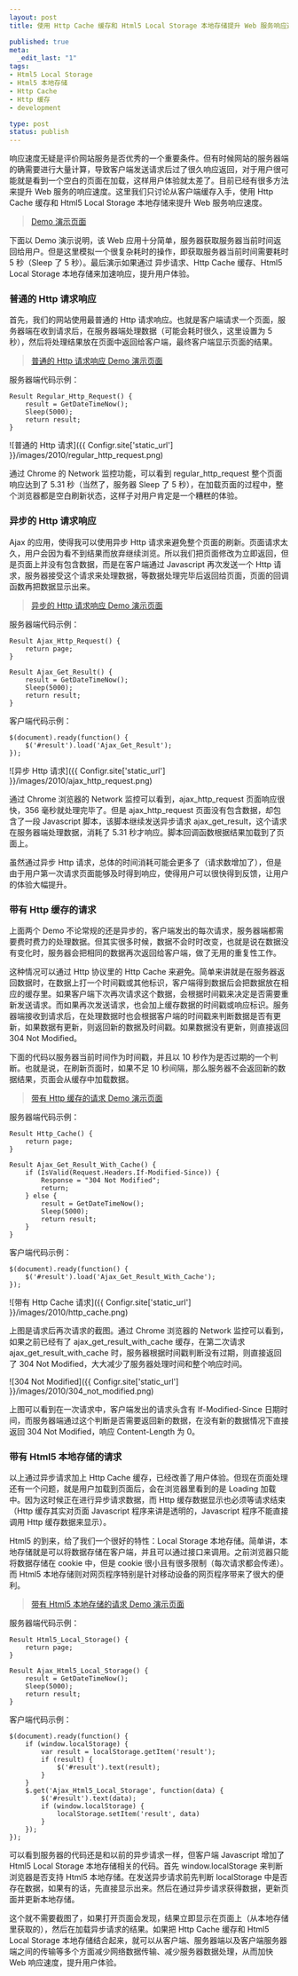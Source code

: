 ```yaml
---
layout: post
title: 使用 Http Cache 缓存和 Html5 Local Storage 本地存储提升 Web 服务响应速度

published: true
meta:
  _edit_last: "1"
tags:
- Html5 Local Storage
- Html5 本地存储
- Http Cache
- Http 缓存
- development

type: post
status: publish
---
```

响应速度无疑是评价网站服务是否优秀的一个重要条件。但有时候网站的服务器端的确需要进行大量计算，导致客户端发送请求后过了很久响应返回，对于用户很可能就是看到一个空白的页面在加载，这样用户体验就太差了。目前已经有很多方法来提升 Web 服务的响应速度。这里我们只讨论从客户端缓存入手，使用 Http Cache 缓存和 Html5 Local Storage 本地存储来提升 Web 服务响应速度。

> [Demo 演示页面](http://chaojiwudi.com/demo/http_cache_and_html5_local_storage "Http Cache 缓存和 Html5 Local Storage 本地存储")

下面以 Demo 演示说明，该 Web 应用十分简单，服务器获取服务器当前时间返回给用户。但是这里模拟一个很复杂耗时的操作，即获取服务器当前时间需要耗时 5 秒（Sleep 了 5 秒）。最后演示如果通过 异步请求、Http Cache 缓存、Html5 Local Storage 本地存储来加速响应，提升用户体验。

<!--more-->
### 普通的 Http 请求响应

首先，我们的网站使用最普通的 Http 请求响应。也就是客户端请求一个页面，服务器端在收到请求后，在服务器端处理数据（可能会耗时很久，这里设置为 5 秒），然后将处理结果放在页面中返回给客户端，最终客户端显示页面的结果。

> [普通的 Http 请求响应 Demo 演示页面](http://chaojiwudi.com/demo/http_cache_and_html5_local_storage/regular_http_request "常规 Http 请求 - demo - Http 缓存和 Html5 本地存储")

服务器端代码示例：

    Result Regular_Http_Request() {
        result = GetDateTimeNow();
        Sleep(5000);
        return result;
    }

![普通的 Http 请求]({{ Configr.site['static_url'] }}/images/2010/regular_http_request.png)

通过 Chrome 的 Network 监控功能，可以看到 regular_http_request 整个页面响应达到了 5.31 秒（当然了，服务器 Sleep 了 5 秒），在加载页面的过程中，整个浏览器都是空白刷新状态，这样子对用户肯定是一个糟糕的体验。

### 异步的 Http 请求响应

Ajax 的应用，使得我可以使用异步 Http 请求来避免整个页面的刷新。页面请求太久，用户会因为看不到结果而放弃继续浏览。所以我们把页面修改为立即返回，但是页面上并没有包含数据，而是在客户端通过 Javascript 再次发送一个 Http 请求，服务器接受这个请求来处理数据，等数据处理完毕后返回给页面，页面的回调函数再把数据显示出来。

> [异步的 Http 请求响应 Demo 演示页面](http://chaojiwudi.com/demo/http_cache_and_html5_local_storage/ajax_http_request "Ajax HTTP 请求- demo - Http 缓存和 Html5 本地存储")

服务器端代码示例：

    Result Ajax_Http_Request() {
        return page;
    }

    Result Ajax_Get_Result() {
        result = GetDateTimeNow();
        Sleep(5000);
        return result;
    }

客户端代码示例：

    $(document).ready(function() {
        $('#result').load('Ajax_Get_Result');
    });

![异步 Http 请求]({{ Configr.site['static_url'] }}/images/2010/ajax_http_request.png)

通过 Chrome 浏览器的 Network 监控可以看到，ajax_http_request 页面响应很快，356 毫秒就处理完毕了。但是 ajax_http_request 页面没有包含数据，却包含了一段 Javascript 脚本，该脚本继续发送异步请求 ajax_get_result，这个请求在服务器端处理数据，消耗了 5.31 秒才响应。脚本回调函数根据结果加载到了页面上。

虽然通过异步 Http 请求，总体的时间消耗可能会更多了（请求数增加了），但是由于用户第一次请求页面能够及时得到响应，使得用户可以很快得到反馈，让用户的体验大幅提升。

### 带有 Http 缓存的请求

上面两个 Demo 不论常规的还是异步的，客户端发出的每次请求，服务器端都需要费时费力的处理数据。但其实很多时候，数据不会时时改变，也就是说在数据没有变化时，服务器会把相同的数据再次返回给客户端，做了无用的重复性工作。

这种情况可以通过 Http 协议里的 Http Cache 来避免。简单来讲就是在服务器返回数据时，在数据上打一个时间戳或其他标识，客户端得到数据后会把数据放在相应的缓存里。如果客户端下次再次请求这个数据，会根据时间戳来决定是否需要重新发送请求。而如果再次发送请求，也会加上缓存数据的时间戳或响应标识。服务器端接收到请求后，在处理数据时也会根据客户端的时间戳来判断数据是否有更新，如果数据有更新，则返回新的数据及时间戳。如果数据没有更新，则直接返回 304 Not Modified。

下面的代码以服务器当前时间作为时间戳，并且以 10 秒作为是否过期的一个判断。也就是说，在刷新页面时，如果不足 10 秒间隔，那么服务器不会返回新的数据结果，页面会从缓存中加载数据。

> [带有 Http 缓存的请求  Demo 演示页面](http://chaojiwudi.com/demo/http_cache_and_html5_local_storage/http_cache "带有 Http 缓存的请求")

服务器端代码示例：

    Result Http_Cache() {
        return page;
    }

    Result Ajax_Get_Result_With_Cache() {
        if (IsValid(Request.Headers.If-Modified-Since)) {
            Response = "304 Not Modified";
            return;
        } else {
            result = GetDateTimeNow();
            Sleep(5000);
            return result;
        }
    }

客户端代码示例：

    $(document).ready(function() {
        $('#result').load('Ajax_Get_Result_With_Cache');
    });

![带有 Http Cache 请求]({{ Configr.site['static_url'] }}/images/2010/http_cache.png)

上图是请求后再次请求的截图。通过 Chrome 浏览器的 Network 监控可以看到，如果之前已经有了 ajax_get_result_with_cache 缓存，在第二次请求 ajax_get_result_with_cache 时，服务器根据时间戳判断没有过期，则直接返回了 304 Not Modified，大大减少了服务器处理时间和整个响应时间。

![304 Not Modified]({{ Configr.site['static_url'] }}/images/2010/304_not_modified.png)

上图可以看到在一次请求中，客户端发出的请求头含有 If-Modified-Since 日期时间，而服务器端通过这个判断是否需要返回新的数据，在没有新的数据情况下直接返回 304 Not Modified，响应 Content-Length 为 0。

### 带有 Html5 本地存储的请求

以上通过异步请求加上 Http Cache 缓存，已经改善了用户体验。但现在页面处理还有一个问题，就是用户加载到页面后，会在浏览器里看到的是 Loading 加载中。因为这时候正在进行异步请求数据，而 Http 缓存数据显示也必须等请求结束（Http 缓存其实对页面 Javascript 程序来讲是透明的，Javascript 程序不能直接调用 Http 缓存数据来显示）。

Html5 的到来，给了我们一个很好的特性：Local Storage 本地存储。简单讲，本地存储就是可以将数据存储在客户端，并且可以通过接口来调用。之前浏览器只能将数据存储在 cookie 中，但是 cookie 很小且有很多限制（每次请求都会传递）。而 Html5 本地存储则对网页程序特别是针对移动设备的网页程序带来了很大的便利。

> [带有 Html5 本地存储的请求  Demo 演示页面](http://chaojiwudi.com/demo/http_cache_and_html5_local_storage/html5_local_storage "带有 Html5 本地存储的请求")

服务器端代码示例：

    Result Html5_Local_Storage() {
        return page;
    }

    Result Ajax_Html5_Local_Storage() {
        result = GetDateTimeNow();
        Sleep(5000);
        return result;
    }

客户端代码示例：

    $(document).ready(function() {
        if (window.localStorage) {
            var result = localStorage.getItem('result');
            if (result) {
                $('#result').text(result);
            }
        }
        $.get('Ajax_Html5_Local_Storage', function(data) {
            $('#result').text(data);
            if (window.localStorage) {
                localStorage.setItem('result', data)
            }
        });
    });

可以看到服务器的代码还是和以前的异步请求一样，但客户端 Javascript 增加了 Html5 Local Storage 本地存储相关的代码。首先 window.localStorage 来判断浏览器是否支持 Html5 本地存储。在发送异步请求前先判断 localStorage 中是否存在数据，如果有的话，先直接显示出来。然后在通过异步请求获得数据，更新页面并更新本地存储。

这个就不需要截图了，如果打开页面会发现，结果立即显示在页面上（从本地存储里获取的），然后在加载异步请求的结果。如果把 Http Cache 缓存和 Html5 Local Storage 本地存储结合起来，就可以从客户端、服务器端以及客户端服务器端之间的传输等多个方面减少网络数据传输、减少服务器数据处理，从而加快 Web 响应速度，提升用户体验。
